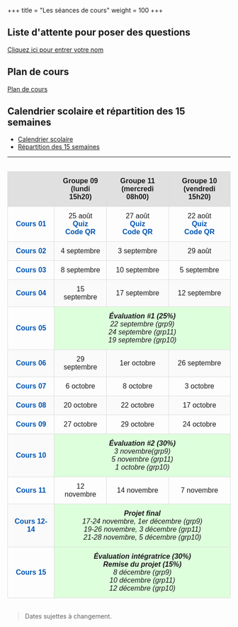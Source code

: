 +++
title = "Les séances de cours"
weight = 100
+++

## Liste d'attente pour poser des questions

[Cliquez ici pour entrer votre nom](https://file-attente.netlify.app/)

## Plan de cours

[Plan de cours](./A25_420-SN1-RE_ND.pdf)

## Calendrier scolaire et répartition des 15 semaines

* [Calendrier scolaire](./CALENDRIER-SCOLAIRE_Automne2025.pdf)
* [Répartition des 15 semaines](./CALENDRIER-REPARTITION_Automne2025.pdf)

---

<style>
table {
  width: 100%;
  border-collapse: collapse;
  font-family: sans-serif;
  margin: 2em 0;
}

thead {
  background-color: #f5f5f5;
}

th, td {
  border: 1px solid #ddd;
  padding: 12px;
  text-align: center;
  vertical-align: middle;
}

th {
  background-color: #e0e0e0;
  font-weight: bold;
}

td a {
  color: #0056b3;
  text-decoration: none;
  font-weight: bold;
}

td a:hover {
  text-decoration: underline;
}

tr:nth-child(even) {
  background-color: #fafafa;
}

tr:hover {
  background-color: #f0f8ff;
}

td[colspan="3"] {
  font-style: italic;
  background-color: #ddffdc !important;
  font-weight: 500;
}

</style>
<table>
  <thead>
    <tr>
      <th></th>
      <th>Groupe 09<br>(lundi 15h20)</th>
      <th>Groupe 11<br>(mercredi 08h00)</th>
      <th>Groupe 10<br>(vendredi 15h20)</th>
    </tr>
  </thead>
  <tbody>
    <tr>
      <td><a href="../semaine1/"><strong>Cours 01</strong></a></td>
      <td>25 août<br><a href="https://app.wooclap.com/events/SN1GRP09/questions/6844ae29ebdc65de32d517f3">Quiz</a><br><a href="./QR9.png" target="_blank">Code QR</a></td>
      <td>27 août<br><a href="https://app.wooclap.com/events/SN1GRP11/questions/6844ad8b67842f62ffbc697b">Quiz</a><br><a href="./QR11.png" target="_blank">Code QR</a></td>
      <td>22 août<br><a href="https://app.wooclap.com/events/SN1GRP10/questions/68448b73ebdc65de32cd8c2e">Quiz</a><br><a href="./QR10.png" target="_blank">Code QR</a></td>
    </tr>
    <tr>
      <td><a href="../semaine2/"><strong>Cours 02</strong></a></td>
      <td>4 septembre</td>
      <td>3 septembre</td>
      <td>29 août</td>
    </tr>
    <tr>
      <td><a href="../semaine3/"><strong>Cours 03</strong></a></td>
      <td>8 septembre</td>
      <td>10 septembre</td>
      <td>5 septembre</td>
    </tr>
    <tr>
      <td><a href="../semaine4/"><strong>Cours 04</strong></a></td>
      <td>15 septembre</td>
      <td>17 septembre</td>
      <td>12 septembre</td>
    </tr>
    <tr>
      <td><a href="../semaine5/"><strong>Cours 05</strong></a></td>
      <td colspan="3"><strong>Évaluation #1 (25%)</strong><br>22 septembre (grp9)<br>24 septembre (grp11)<br>19 septembre (grp10)</td>
    </tr>
    <tr>
      <td><a href="../semaine6/"><strong>Cours 06</strong></a></td>
      <td>29 septembre</td>
      <td>1er octobre</td>
      <td>26 septembre</td>
    </tr>
    <tr>
      <td><a href="../semaine7/"><strong>Cours 07</strong></a></td>
      <td>6 octobre</td>
      <td>8 octobre</td>
      <td>3 octobre</td>
    </tr>
    <tr>
      <td><a href="../semaine8/"><strong>Cours 08</strong></a></td>
      <td>20 octobre</td>
      <td>22 octobre</td>
      <td>17 octobre</td>
    </tr>
    <tr>
      <td><a href="../semaine9/"><strong>Cours 09</strong></a></td>
      <td>27 octobre</td>
      <td>29 octobre</td>
      <td>24 octobre</td>
    </tr>
    <tr>
      <td><a href="../semaine10/"><strong>Cours 10</strong></a></td>
      <td colspan="3"><strong>Évaluation #2 (30%)</strong><br>3 novembre(grp9)<br>5 novembre (grp11)<br>1 octobre (grp10)</td>
    </tr>
    <tr>
      <td><a href="../semaine11/"><strong>Cours 11</strong></a></td>
      <td>12 novembre</td>
      <td>14 novembre</td>
      <td>7 novembre</td>
    </tr>
    <tr>
      <td><a href="../semaine12/"><strong>Cours 12-14</strong></a></td>
      <td colspan="3">
        <strong>Projet final</strong><br>
        17-24 novembre, 1er décembre (grp9)<br>
        19-26 novembre, 3 décembre (grp11)<br>
        21-28 novembre, 5 décembre (grp10)
      </td>
    </tr>
    <tr>
      <td><a href="../semaine15/"><strong>Cours 15</strong></a></td>
      <td colspan="3">
        <strong>Évaluation intégratrice (30%) <br>Remise du projet (15%)</strong><br>
	8 décembre (grp9)<br>10 décembre (grp11)<br>12 décembre (grp10)
      </td>
    </tr>
  </tbody>
</table>

> Dates sujettes à changement.